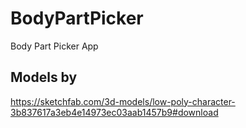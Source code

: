 # BodyPartPicker
Body Part Picker App 


## Models by
https://sketchfab.com/3d-models/low-poly-character-3b837617a3eb4e14973ec03aab1457b9#download